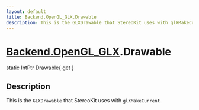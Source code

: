 ```yaml
---
layout: default
title: Backend.OpenGL_GLX.Drawable
description: This is the GLXDrawable that StereoKit uses with glXMakeCurrent.
---
```

# [Backend.OpenGL_GLX]({{site.url}}/Pages/StereoKit/Backend.OpenGL_GLX.html).Drawable

<div class='signature' markdown='1'>
static IntPtr Drawable{ get }
</div>

## Description
This is the `GLXDrawable` that StereoKit uses with
`glXMakeCurrent`.

